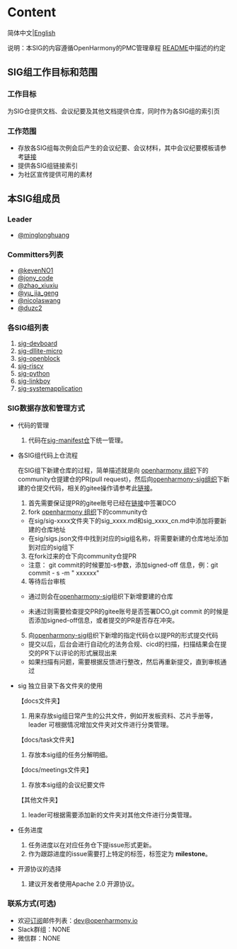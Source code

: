 # 	Content

简体中文|[English](./README.en.md)

说明：本SIG的内容遵循OpenHarmony的PMC管理章程 [README](/zh/pmc.md)中描述的约定

## SIG组工作目标和范围

### 工作目标

为SIG仓提供文档、会议纪要及其他文档提供仓库，同时作为各SIG组的索引页

### 工作范围

* 存放各SIG组每次例会后产生的会议纪要、会议材料，其中会议纪要模板请参考[链接](https://gitee.com/openharmony/community/tree/master/sig/sig-template/meetings)
* 提供各SIG组链接索引
* 为社区宣传提供可用的素材

## 本SIG组成员

### Leader

- [@minglonghuang ](https://gitee.com/minglonghuang)

### Committers列表

- [@kevenNO1](https://gitee.com/kevenNO1)
- [@jony_code](https://gitee.com/jony_code)
- [@zhao_xiuxiu](https://gitee.com/zhao_xiuxiu)
- [@yu_jia_geng](https://gitee.com/yu_jia_geng)
- [@nicolaswang](https://gitee.com/nicolaswang)
- [@duzc2](https://gitee.com/duzc2)

###  各SIG组列表

1. [sig-devboard](https://gitee.com/openharmony/community/blob/master/sig/sig-devboard/sig_devboard.md)
2. [sig-dllite-micro](https://gitee.com/openharmony/community/blob/master/sig/sig-dllite-micro/sig_dllite_micro.md)
3. [sig-openblock](https://gitee.com/openharmony/community/blob/master/sig/sig-openblock/sig_openblock.md)
4. [sig-riscv](https://gitee.com/openharmony/community/blob/master/sig/sig-riscv/sig-riscv.md)
5. [sig-python](https://gitee.com/openharmony/community/blob/master/sig/sig-python/sig-python_cn.md)
6. [sig-linkboy](https://gitee.com/openharmony/community/blob/master/sig/sig-linkboy/sig_linkboy_cn.md)
7. [sig-systemapplication]( https://gitee.com/openharmony/community/blob/master/sig/sig-systemapplications/sig_systemapplications_cn.md)

### SIG数据存放和管理方式
* 代码的管理
  1. 代码在[sig-manifest仓](https://gitee.com/openharmony-sig/manifest)下统一管理。
  
* 各SIG组代码上仓流程

  在SIG组下新建仓库的过程，简单描述就是向 [openharmony 组织](https://gitee.com/openharmony)下的community仓提建仓的PR(pull request)，然后向[openharmony-sig组织](https://gitee.com/openharmony-sig)下新建的仓提交代码，相关的gitee操作请参考此[链接](https://gitee.com/help/articles/4128#article-header0)。

  1. 首先需要保证提PR的gitee账号已经在[链接](https://dco.openharmony.io/sign/Z2l0ZWUlMkZvcGVuX2hhcm1vbnk=)中签署DCO
  2. fork [openharmony 组织](https://gitee.com/openharmony)下的community仓

    * 在sig/sig-xxxx文件夹下的sig_xxxx.md和sig_xxxx_cn.md中添加将要新建的仓库地址
    * 在sig/sigs.json文件中找到对应的sig组名称，将需要新建的仓库地址添加到对应的sig组下
  3. 在fork过来的仓下向community仓提PR
    * 注意： git commit的时候要加-s参数，添加signed-off 信息，例：git commit - s  -m " xxxxxx"
  4. 等待后台审核

    * 通过则会在[openharmony-sig](https://gitee.com/openharmony-sig)组织下新增要建的仓库

    * 未通过则需要检查提交PR的gitee账号是否签署DCO,git commit  的时候是否添加signed-off信息，或者提交的PR是否存在冲突。

  5. 向[openharmony-sig](https://gitee.com/openharmony-sig)组织下新增的指定代码仓以提PR的形式提交代码

    * 提交以后，后台会进行自动化的法务合规、cicd的扫描，扫描结果会在提交的PR下以评论的形式展现出来
    * 如果扫描有问题，需要根据反馈进行整改，然后再重新提交，直到审核通过
* sig 独立目录下各文件夹的使用

  【docs文件夹】

  1. 用来存放sig组日常产生的公共文件，例如开发板资料、芯片手册等，leader 可根据情况增加文件夹对文件进行分类管理。

  【docs/task文件夹】

  1. 存放本sig组的任务分解明细。

  【docs/meetings文件夹】
  
  1. 存放本sig组的会议纪要文件

  【其他文件夹】

  1. leader可根据需要添加新的文件夹对其他文件进行分类管理。

* 任务进度

  1. 任务进度以在对应任务仓下提issue形式更新。
  1. 作为跟踪进度的issue需要打上特定的标签，标签定为 **milestone**。

* 开源协议的选择
  1. 建议开发者使用Apache 2.0 开源协议。

### 联系方式(可选)

- 欢迎[订阅](https://lists.openatom.io/postorius/lists/dev.openharmony.io/)邮件列表：dev@openharmony.io
- Slack群组：NONE
- 微信群：NONE

